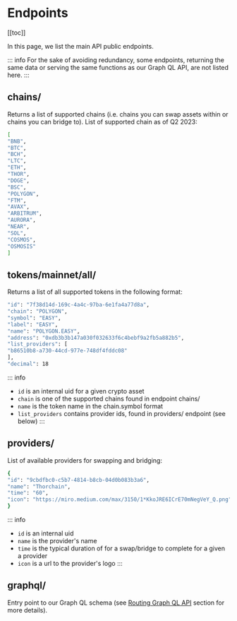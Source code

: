 # Endpoints

[[toc]]

In this page, we list the main API public endpoints. 

::: info
For the sake of avoiding redundancy, some endpoints, returning the same data or serving the same functions as our Graph QL API, are not listed here.
:::

## chains/
Returns a list of supported chains (i.e. chains you can swap assets within or chains you can bridge to). List of supported chain as of Q2 2023:
```bash
[
"BNB",
"BTC",
"BCH",
"LTC",
"ETH",
"THOR",
"DOGE",
"BSC",
"POLYGON",
"FTM",
"AVAX",
"ARBITRUM",
"AURORA",
"NEAR",
"SOL",
"COSMOS",
"OSMOSIS"
]
```

## tokens/mainnet/all/
Returns a list of all supported tokens in the following format:
```bash
"id": "7f38d14d-169c-4a4c-97ba-6e1fa4a77d8a",
"chain": "POLYGON",
"symbol": "EASY",
"label": "EASY",
"name": "POLYGON.EASY",
"address": "0xdb3b3b147a030f032633f6c4bebf9a2fb5a882b5",
"list_providers": [
"b86510b8-a730-44cd-977e-748df4fddc08"
],
"decimal": 18
```

::: info
- `id` is an internal uid for a given crypto asset
- `chain` is one of the supported chains found in endpoint chains/
- `name` is the token name in the chain.symbol format
- `list_providers` contains provider ids, found in providers/ endpoint (see below)
:::


## providers/
List of available providers for swapping and bridging:
```bash
{
"id": "9cbdfbc0-c5b7-4814-b8cb-04d0b083b3a6",
"name": "Thorchain",
"time": "60",
"icon": "https://miro.medium.com/max/3150/1*KkoJRE6ICrE70mNegVeY_Q.png"
}
```

::: info
- `id` is an internal uid
- `name` is the provider's name
- `time` is the typical duration of for a swap/bridge to complete for a given a provider
- `icon` is a url to the provider's logo
:::

## graphql/
Entry point to our Graph QL schema (see [Routing Graph QL API](./routing-graph-ql-api) section for more details).